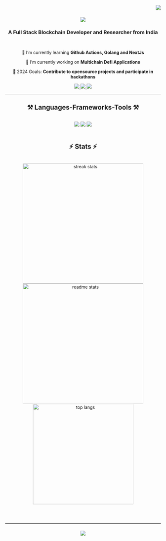 <img align="right" src="https://visitor-badge.laobi.icu/badge?page_id=TechnoGeek01" />

<h1 align="center">
    <img src="https://readme-typing-svg.herokuapp.com/?font=Righteous&size=35&center=true&vCenter=true&width=500&height=70&duration=4000&lines=Hi+There!+👋;+I'm+Sudharsan+Rajendiran!;" />
</h1>

<h3 align="center">A Full Stack Blockchain Developer and Researcher from India</h3>

<br/>

<div align="center">

 🌱 I’m currently learning **Github Actions, Golang and NextJs**
 
 🔭 I’m currently working on **Multichain Defi Applications**
  
 🥅 2024 Goals: **Contribute to opensource projects and participate in hackathons**
 
 </div>
 
<div align="center"> 
  <a href="https://linkedin.com/in/sudharsan-r-2570b5128" target="_blank">
    <img src="https://img.shields.io/badge/LinkedIn-0077B5?style=for-the-badge&logo=linkedin&logoColor=white" target="_blank" />
  </a>
  <a href="https://twitter.com/MercilessGamer1" target="_blank">
    <img src="https://img.shields.io/badge/twitter-%231DA1F2.svg?&style=for-the-badge&logo=twitter&logoColor=white" target="_blank" />
  </a>
  <a href="mailto:sudhalearning99@gmail.com">
    <img src="https://img.shields.io/badge/Gmail-333333?style=for-the-badge&logo=gmail&logoColor=red" />
  </a>
</div>

 <hr/>
 
<h2 align="center">⚒️ Languages-Frameworks-Tools ⚒️</h2>
<br/>
<div align="center">
    <img src="https://skillicons.dev/icons?i=next,react,go,html,css,tailwind,vscode,nodejs,javascript,typescript,express" />
    <img src="https://skillicons.dev/icons?i=github,git,aws,postman,mongodb,postgres,redis,nginx,figma" />
    <img src="https://skillicons.dev/icons?i=docker,kubernetes,jenkins,ansible,linux,rabbitmq" />
  <br>
</div>

<br/>

<h2 align="center">⚡ Stats ⚡</h2>
<br>
<div align=center>
  <img width=390 src="https://streak-stats.demolab.com/?user=TechnoGeek01&count_private=true&theme=react&border_radius=10" alt="streak stats"/>
  <img width=390 src="https://github-readme-stats-salesp07.vercel.app/api?username=TechnoGeek01&count_private=true&show_icons=true&theme=react&rank_icon=github&border_radius=10" alt="readme stats" />
  <br/>
  <img width=325 align="center" src="https://github-readme-stats-salesp07.vercel.app/api/top-langs/?username=TechnoGeek01&hide=HTML&langs_count=8&layout=compact&theme=react&border_radius=10&size_weight=0.5&count_weight=0.5&exclude_repo=github-readme-stats" alt="top langs" />
</div>

<br/><br/>
<hr/>

<h3 align="center">
    <img src="https://readme-typing-svg.herokuapp.com/?font=Righteous&size=25&center=true&vCenter=true&width=500&height=70&duration=4000&lines=Thanks+for+visiting!+✌️;+Shoot+me+a+message+on+Linkedin!;I'm+always+down+to+collab+:)">
</h3>

<br/>
